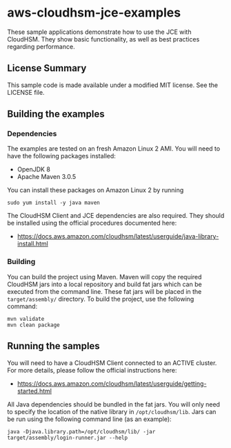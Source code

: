 # aws-cloudhsm-jce-examples

These sample applications demonstrate how to use the JCE with CloudHSM. They show basic functionality,
as well as best practices regarding performance.

## License Summary

This sample code is made available under a modified MIT license. See the LICENSE file.

## Building the examples

### Dependencies

The examples are tested on an fresh Amazon Linux 2 AMI. You will need to have the following packages 
installed:

* OpenJDK 8
* Apache Maven 3.0.5

You can install these packages on Amazon Linux 2 by running

```
sudo yum install -y java maven
```

The CloudHSM Client and JCE dependencies are also required. They should be installed using the official
procedures documented here:

* https://docs.aws.amazon.com/cloudhsm/latest/userguide/java-library-install.html


### Building

You can build the project using Maven. Maven will copy the required CloudHSM jars into a local repository
and build fat jars which can be executed from the command line. These fat jars will be placed in the
`target/assembly/` directory. To build the project, use the following command:

```
mvn validate
mvn clean package
```

## Running the samples

You will need to have a CloudHSM Client connected to an ACTIVE cluster. For more details, please follow
the official instructions here:

* https://docs.aws.amazon.com/cloudhsm/latest/userguide/getting-started.html

All Java dependencies should be bundled in the fat jars. You will only need to specify the location of the
native library in `/opt/cloudhsm/lib`. Jars can be run using the following command line (as an example): 

```
java -Djava.library.path=/opt/cloudhsm/lib/ -jar target/assembly/login-runner.jar --help
```